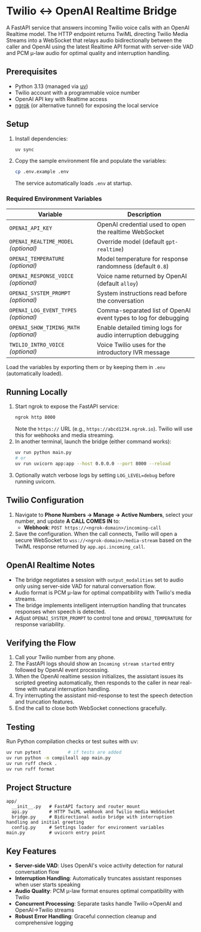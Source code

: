 # Twilio ↔ OpenAI Realtime Bridge

A FastAPI service that answers incoming Twilio voice calls with an OpenAI Realtime model. The HTTP endpoint returns TwiML directing Twilio Media Streams into a WebSocket that relays audio bidirectionally between the caller and OpenAI using the latest Realtime API format with server-side VAD and PCM μ-law audio for optimal quality and interruption handling.

## Prerequisites
- Python 3.13 (managed via [uv](https://github.com/astral-sh/uv))
- Twilio account with a programmable voice number
- OpenAI API key with Realtime access
- [ngrok](https://ngrok.com/) (or alternative tunnel) for exposing the local service

## Setup
1. Install dependencies:
   ```bash
   uv sync
   ```
2. Copy the sample environment file and populate the variables:
   ```bash
   cp .env.example .env
   ```
   The service automatically loads `.env` at startup.

### Required Environment Variables
| Variable | Description |
| --- | --- |
| `OPENAI_API_KEY` | OpenAI credential used to open the realtime WebSocket |
| `OPENAI_REALTIME_MODEL` *(optional)* | Override model (default `gpt-realtime`) |
| `OPENAI_TEMPERATURE` *(optional)* | Model temperature for response randomness (default `0.8`) |
| `OPENAI_RESPONSE_VOICE` *(optional)* | Voice name returned by OpenAI (default `alloy`) |
| `OPENAI_SYSTEM_PROMPT` *(optional)* | System instructions read before the conversation |
| `OPENAI_LOG_EVENT_TYPES` *(optional)* | Comma-separated list of OpenAI event types to log for debugging |
| `OPENAI_SHOW_TIMING_MATH` *(optional)* | Enable detailed timing logs for audio interruption debugging |
| `TWILIO_INTRO_VOICE` *(optional)* | Voice Twilio uses for the introductory IVR message |

Load the variables by exporting them or by keeping them in `.env` (automatically loaded).

## Running Locally
1. Start ngrok to expose the FastAPI service:
   ```bash
   ngrok http 8000
   ```
   Note the `https://` URL (e.g., `https://abcd1234.ngrok.io`). Twilio will use this for webhooks and media streaming.
2. In another terminal, launch the bridge (either command works):
   ```bash
   uv run python main.py
   # or
   uv run uvicorn app:app --host 0.0.0.0 --port 8000 --reload
   ```
3. Optionally watch verbose logs by setting `LOG_LEVEL=debug` before running uvicorn.

## Twilio Configuration
1. Navigate to **Phone Numbers → Manage → Active Numbers**, select your number, and update **A CALL COMES IN** to:
   - **Webhook**: `POST https://<ngrok-domain>/incoming-call`
2. Save the configuration. When the call connects, Twilio will open a secure WebSocket to `wss://<ngrok-domain>/media-stream` based on the TwiML response returned by `app.api.incoming_call`.

## OpenAI Realtime Notes
- The bridge negotiates a session with `output_modalities` set to audio only using server-side VAD for natural conversation flow.
- Audio format is PCM μ-law for optimal compatibility with Twilio's media streams.
- The bridge implements intelligent interruption handling that truncates responses when speech is detected.
- Adjust `OPENAI_SYSTEM_PROMPT` to control tone and `OPENAI_TEMPERATURE` for response variability.

## Verifying the Flow
1. Call your Twilio number from any phone.
2. The FastAPI logs should show an `Incoming stream started` entry followed by OpenAI event processing.
3. When the OpenAI realtime session initializes, the assistant issues its scripted greeting automatically, then responds to the caller in near real-time with natural interruption handling.
4. Try interrupting the assistant mid-response to test the speech detection and truncation features.
5. End the call to close both WebSocket connections gracefully.

## Testing
Run Python compilation checks or test suites with uv:
```bash
uv run pytest          # if tests are added
uv run python -m compileall app main.py
uv run ruff check .
uv run ruff format
```

## Project Structure
```
app/
  __init__.py   # FastAPI factory and router mount
  api.py        # HTTP TwiML webhook and Twilio media WebSocket
  bridge.py     # Bidirectional audio bridge with interruption handling and initial greeting
  config.py     # Settings loader for environment variables
main.py         # uvicorn entry point
```

## Key Features
- **Server-side VAD**: Uses OpenAI's voice activity detection for natural conversation flow
- **Interruption Handling**: Automatically truncates assistant responses when user starts speaking
- **Audio Quality**: PCM μ-law format ensures optimal compatibility with Twilio
- **Concurrent Processing**: Separate tasks handle Twilio→OpenAI and OpenAI→Twilio streams
- **Robust Error Handling**: Graceful connection cleanup and comprehensive logging
